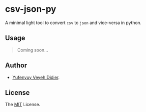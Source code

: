 # csv-json-py
A minimal light tool to convert `csv` to `json` and vice-versa in python.

## Usage
> Coming soon...

## Author
- [Yufenyuy Veyeh Didier](https://yveyeh.github.io).

## License
The [MIT](https://github.com/yveyeh/csv-json-py/blob/main/LICENSE) License.
